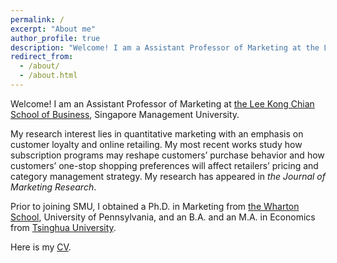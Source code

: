 ```yaml
---
permalink: /
excerpt: "About me"
author_profile: true
description: "Welcome! I am a Assistant Professor of Marketing at the Lee Kong Chian School of Business, Singapore Management University"
redirect_from: 
  - /about/
  - /about.html
---
```



Welcome! I am an Assistant Professor of Marketing at [the Lee Kong Chian School of Business](https://business.smu.edu.sg/business/disciplines/marketing/welcome), Singapore Management University. 

My research interest lies in quantitative marketing with an emphasis on customer loyalty and online retailing. My most recent works study how subscription programs may reshape customers’ purchase behavior and how customers’ one-stop shopping preferences will affect retailers’ pricing and category management strategy. My research has appeared in _the Journal of Marketing Research_.

Prior to joining SMU, I obtained a Ph.D. in Marketing from [the Wharton School](https://www.wharton.upenn.edu/), University of Pennsylvania, and an B.A. and an M.A. in Economics from [Tsinghua University](https://www.sem.tsinghua.edu.cn/en/).

Here is my [CV](https://www.dropbox.com/s/nzpjcobna8s8c1b/CV_QIYU_20221113_web.pdf?dl=0). 


